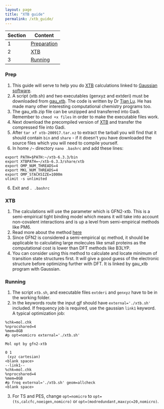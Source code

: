 ```yaml
---
layout: page
title: "XTB guide"
permalink: /xtb_guide/
---
```


Section|Content|
---|---|
1|[Preparation](#prep)|
2|[XTB](#xtb)|
3|[Running](#running)|

### Prep
1. This guide will serve to help you do [XTB](https://xtb-docs.readthedocs.io/en/latest/gfnff.html) calculations linked to [Gaussian software](http://gaussian.com/).
2. A script (xtb.sh) and two executables (genxyz and extderi) must be downloaded from [gau_xtb](http://sobereva.com/soft/gau_xtb/). The code is written by Dr [Tian Lu](http://sobereva.com/Tian_Lu.html). He has made many other interesting computational chemistry programs too.
3. The gau_xtb.zip file can be unzipped and transferred into Gadi. Remember to ```chmod +x files``` in order to make the executable files work.
3. Next download the precompiled version of [XTB](https://github.com/grimme-lab/xtb/releases/tag/v6.3.3) and transfer the compressed file into Gadi.
4. After ```tar xf xtb-200917.tar.xz``` to extract the tarball you will find that it should contain ```bin``` and ```share``` - if it doesn't you have downloaded the source files which you will need to compile yourself.
5. In home ```/~``` directory ```nano .bashrc``` and add these lines:
```
export PATH=$PATH:~/xtb-6.3.3/bin
export XTBPATH=~/xtb-6.3.3/share/xtb
export OMP_NUM_THREADS=4
export MKL_NUM_THREADS=4
export OMP_STACKSIZE=1000m
ulimit -s unlimited
```
6. Exit and ```. .bashrc```

### XTB
1. The calculations will use the parameter which is GFN2-xtb. This is a semi-empirical tight binding model which means it will take into account non-covalent interactions and is up a level from semi-empirical methods like PM6. 
2. Read more about the method [here](https://pubs.acs.org/doi/10.1021/acs.jctc.8b01176)
3. Since GFN2 is considered a semi-empirical qc method, it should be applicable to calculating large molecules like small proteins as the computational cost is lower than DFT methods like B3LYP. 
4. You can consider using this method to calculate and locate minimum of transition state structures first. It will give a good guess of the electronic structure before optimizing further with DFT. It is linked by gau_xtb program with Gaussian.

### Running
1. The script ```xtb.sh```, and executable files ```extderi``` and ```genxyz``` have to be in the working folder. 
2. In the keywords route the input gjf should have ```external='./xtb.sh'``` included. If frequency job is required, use the gaussian ```link1``` keyword. A typical optimization job:

```
%chk=mol.chk
%nprocshared=4
%mem=8GB
#p opt=nomicro external='./xtb.sh'

Mol opt by gfn2-xtb

0 1
 (xyz cartesian)
<blank space>
--link1--
%chk=mol.chk
%nprocshared=4
%mem=8GB
#p freq external='./xtb.sh' geom=allcheck
<blank space>
```

3. For TS and PES, change ```opt=nomicro``` to ```opt=(ts,calcfc,noeigen,nomicro)``` or ```opt=(modredundant,maxcyc=20,nomicro)```.

